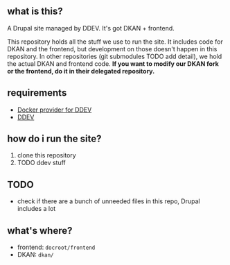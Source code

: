 ## what is this?

A Drupal site managed by DDEV. It's got DKAN + frontend.

This repository holds all the stuff we use to run the site. It includes code
for DKAN and the frontend, but development on those doesn't happen in this
repository. In other repositories (git submodules TODO add detail), we hold
the actual DKAN and frontend code. **If you want to modify our DKAN fork or
the frontend, do it in their delegated repository.**

## requirements

* [Docker provider for DDEV](https://ddev.readthedocs.io/en/stable/users/install/docker-installation/#docker-installation-windows)
* [DDEV](https://ddev.readthedocs.io/en/stable/)

## how do i run the site?

1. clone this repository
2. TODO ddev stuff

## TODO

* check if there are a bunch of unneeded files in this repo, Drupal includes a
  lot

## what's where?

* frontend: `docroot/frontend`
* DKAN: `dkan/`
